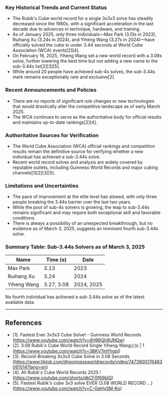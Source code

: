 ### Key Historical Trends and Current Status

- The Rubik's Cube world record for a single 3x3x3 solve has steadily decreased since the 1980s, with a significant acceleration in the last decade due to advances in technique, hardware, and training.
- As of January 2025, only three individuals—Max Park (3.13s in 2023), Ruihang Xu (3.24s in 2024), and Yiheng Wang (3.27s in 2024)—have officially solved the cube in under 3.44 seconds at World Cube Association (WCA) events[2][4].
- On February 16, 2025, Yiheng Wang set a new world record with a 3.08s solve, further lowering the best time but not adding a new name to the sub-3.44s list[2][3][5].
- While around 20 people have achieved sub-4s solves, the sub-3.44s mark remains exceptionally rare and exclusive[2].

### Recent Announcements and Policies

- There are no reports of significant rule changes or new technologies that would drastically alter the competitive landscape as of early March 2025.
- The WCA continues to serve as the authoritative body for official results and maintains up-to-date rankings[2][4].

### Authoritative Sources for Verification

- The World Cube Association (WCA) official rankings and competition results remain the definitive source for verifying whether a new individual has achieved a sub-3.44s solve.
- Recent world record solves and analysis are widely covered by reputable outlets, including Guinness World Records and major cubing channels[1][2][3][5].

### Limitations and Uncertainties

- The pace of improvement at the elite level has slowed, with only three people breaking the 3.44s barrier over the last two years.
- While the pool of sub-4s solvers is growing, the leap to sub-3.44s remains significant and may require both exceptional skill and favorable conditions.
- There is always a possibility of an unexpected breakthrough, but no evidence as of March 3, 2025, suggests an imminent fourth sub-3.44s solve.

### Summary Table: Sub-3.44s Solvers as of March 3, 2025

| Name         | Time (s) | Date      |
|--------------|----------|-----------|
| Max Park     | 3.13     | 2023      |
| Ruihang Xu   | 3.24     | 2024      |
| Yiheng Wang  | 3.27, 3.08 | 2024, 2025 |

No fourth individual has achieved a sub-3.44s solve as of the latest available data.

---

## References

- [1]. Fastest Ever 3x3x3 Cube Solve! - Guinness World Records (https://www.youtube.com/watch?v=4H96Qh8UNQw)
- [2]. 3.08 Rubik's Cube World Record Single Yiheng Wang🇨🇳 | 1 (https://www.youtube.com/watch?v=3BKV7mYhgpI)
- [3]. Record-Breaking 3x3x3 Cube Solve in 3.08 Seconds (https://www.tiktok.com/@guinnessworldrecords/video/7473900176483061014?lang=en)
- [4]. All Rubik's Cube World Records 2025 ! (https://www.youtube.com/shorts/dkCF0f69blQ)
- [5]. Fastest Rubik's cube 3x3 solve EVER (3.08 WORLD RECORD ...) (https://www.youtube.com/watch?v=C-GeHySM-Ko)